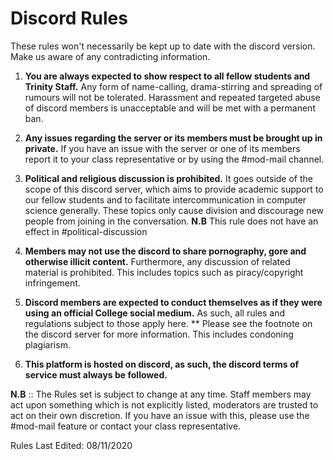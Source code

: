 # Discord Rules

These rules won't necessarily be kept up to date with the discord version. Make us aware of any contradicting information. 

1. **You are always expected to show respect to all fellow students and Trinity Staff.**
Any form of name-calling, drama-stirring and spreading of rumours will not be tolerated. Harassment and repeated targeted abuse of discord members is unacceptable and will be met with a permanent ban.

2. **Any issues regarding the server or its members must be brought up in private.**
If you have an issue with the server or one of its members report it to your class representative or by using the #mod-mail channel.

3. **Political and religious discussion is prohibited.**
It goes outside of the scope of this discord server, which aims to provide academic support to our fellow students and to facilitate intercommunication in computer science generally. These topics only cause division and discourage new people from joining in the conversation. 
**N.B** This rule does not have an effect in #political-discussion 

4. **Members may not use the discord to share pornography, gore and otherwise illicit content.**
Furthermore, any discussion of related material is prohibited. This includes topics such as piracy/copyright infringement.

5. **Discord members are expected to conduct themselves as if they were using an official College social medium.**
As such, all rules and regulations subject to those apply here. ** Please see the footnote on the discord server for more information. This includes condoning plagiarism.

6. **This platform is hosted on discord, as such, the discord terms of service must always be followed.**

**N.B** :: The Rules set is subject to change at any time. Staff members may act upon something which is not explicitly listed, moderators are trusted to act on their own discretion. If you have an issue with this, please use the #mod-mail feature or contact your class representative.

Rules Last Edited: 08/11/2020
